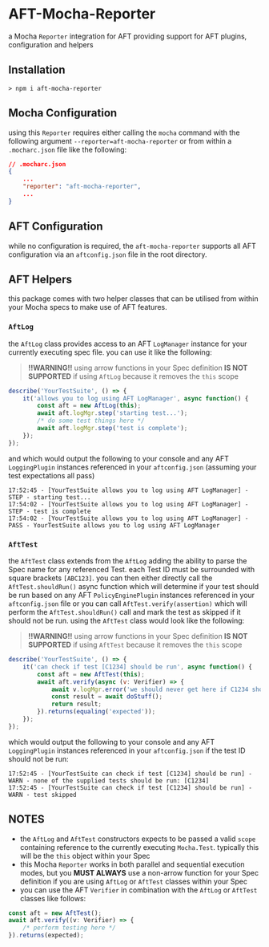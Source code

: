 # AFT-Mocha-Reporter
a Mocha `Reporter` integration for AFT providing support for AFT plugins, configuration and helpers

## Installation
`> npm i aft-mocha-reporter`

## Mocha Configuration
using this `Reporter` requires either calling the `mocha` command with the following argument `--reporter=aft-mocha-reporter` or from within a `.mocharc.json` file like the following: 
```json
// .mocharc.json
{
    ...
    "reporter": "aft-mocha-reporter",
    ...
}
```

## AFT Configuration
while no configuration is required, the `aft-mocha-reporter` supports all AFT configuration via an `aftconfig.json` file in the root directory.

## AFT Helpers
this package comes with two helper classes that can be utilised from within your Mocha specs to make use of AFT features.

### `AftLog`
the `AftLog` class provides access to an AFT `LogManager` instance for your currently executing spec file. you can use it like the following:
> **!!WARNING!!** using arrow functions in your Spec definition **IS NOT SUPPORTED** if using `AftLog` because it removes the `this` scope
```javascript
describe('YourTestSuite', () => {
    it('allows you to log using AFT LogManager', async function() {
        const aft = new AftLog(this);
        await aft.logMgr.step('starting test...');
        /* do some test things here */
        await aft.logMgr.step('test is complete');
    });
});
```
and which would output the following to your console and any AFT `LoggingPlugin` instances referenced in your `aftconfig.json` (assuming your test expectations all pass)
```text
17:52:45 - [YourTestSuite allows you to log using AFT LogManager] - STEP - starting test...
17:54:02 - [YourTestSuite allows you to log using AFT LogManager] - STEP - test is complete
17:54:02 - [YourTestSuite allows you to log using AFT LogManager] - PASS - YourTestSuite allows you to log using AFT LogManager
```

### `AftTest`
the `AftTest` class extends from the `AftLog` adding the ability to parse the Spec name for any referenced Test. each Test ID must be surrounded with square brackets `[ABC123]`. you can then either directly call the `AftTest.shouldRun()` async function which will determine if your test should be run based on any AFT `PolicyEnginePlugin` instances referenced in your `aftconfig.json` file or you can call `AftTest.verify(assertion)` which will perform the `AftTest.shouldRun()` call and mark the test as skipped if it should not be run. using the `AftTest` class would look like the following:
> **!!WARNING!!** using arrow functions in your Spec definition **IS NOT SUPPORTED** if using `AftTest` because it removes the `this` scope
```javascript
describe('YourTestSuite', () => {
    it('can check if test [C1234] should be run', async function() {
        const aft = new AftTest(this);
        await aft.verify(async (v: Verifier) => {
            await v.logMgr.error('we should never get here if C1234 should not be run');
            const result = await doStuff();
            return result;
        }).returns(equaling('expected'));
    });
});
```
which would output the following to your console and any AFT `LoggingPlugin` instances referenced in your `aftconfig.json` if the test ID should not be run:
```text
17:52:45 - [YourTestSuite can check if test [C1234] should be run] - WARN - none of the supplied tests should be run: [C1234]
17:52:45 - [YourTestSuite can check if test [C1234] should be run] - WARN - test skipped
```

## NOTES
- the `AftLog` and `AftTest` constructors expects to be passed a valid `scope` containing reference to the currently executing `Mocha.Test`. typically this will be the `this` object within your Spec
- this Mocha `Reporter` works in both parallel and sequential execution modes, but you **MUST ALWAYS** use a non-arrow function for your Spec definition if you are using `AftLog` or `AftTest` classes within your Spec
- you can use the AFT `Verifier` in combination with the `AftLog` or `AftTest` classes like follows:
```javascript
const aft = new AftTest();
await aft.verify((v: Verifier) => {
    /* perform testing here */
}).returns(expected);
```